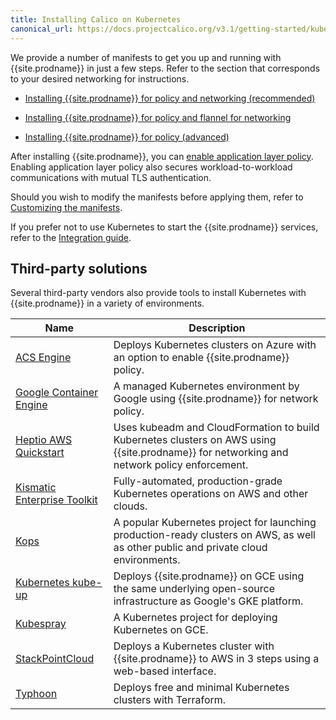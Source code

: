 ```yaml
---
title: Installing Calico on Kubernetes
canonical_url: https://docs.projectcalico.org/v3.1/getting-started/kubernetes/installation/
---
```


We provide a number of manifests to get you up and running with {{site.prodname}} in
just a few steps. Refer to the section that corresponds to your desired networking
for instructions.

- [Installing {{site.prodname}} for policy and networking (recommended)](calico)

- [Installing {{site.prodname}} for policy and flannel for networking](flannel)

- [Installing {{site.prodname}} for policy (advanced)](other)

After installing {{site.prodname}}, you can [enable application layer policy](app-layer-policy).
Enabling application layer policy also secures workload-to-workload communications with mutual 
TLS authentication.

Should you wish to modify the manifests before applying them, refer to
[Customizing the manifests](config-options).

If you prefer not to use Kubernetes to start the {{site.prodname}} services, refer to the
[Integration guide](integration).

## Third-party solutions

Several third-party vendors also provide tools to install Kubernetes with {{site.prodname}} in a variety of
environments.

| Name                               | Description |
|------------------------------------|-------------|
| [ACS Engine][acs-engine]           | Deploys Kubernetes clusters on Azure with an option to enable {{site.prodname}} policy. |
| [Google Container Engine][gke]     | A managed Kubernetes environment by Google using {{site.prodname}} for network policy. |
| [Heptio AWS Quickstart][heptio]    | Uses kubeadm and CloudFormation to build Kubernetes clusters on AWS using {{site.prodname}} for networking and network policy enforcement. |
| [Kismatic Enterprise Toolkit][ket] | Fully-automated, production-grade Kubernetes operations on AWS and other clouds. |
| [Kops][kops]                       | A popular Kubernetes project for launching production-ready clusters on AWS, as well as other public and private cloud environments. |
| [Kubernetes kube-up][kube-up]      | Deploys {{site.prodname}} on GCE using the same underlying open-source infrastructure as Google's GKE platform. |
| [Kubespray][kubespray]             | A Kubernetes project for deploying Kubernetes on GCE. |
| [StackPointCloud][stackpoint]      | Deploys a Kubernetes cluster with {{site.prodname}} to AWS in 3 steps using a web-based interface. |
| [Typhoon][typhoon]                 | Deploys free and minimal Kubernetes clusters with Terraform. |

[acs-engine]: https://github.com/Azure/acs-engine/blob/master/docs/kubernetes.md
[gke]: https://cloud.google.com/kubernetes-engine/docs/how-to/network-policy
[heptio]: https://s3.amazonaws.com/quickstart-reference/heptio/latest/doc/heptio-kubernetes-on-the-aws-cloud.pdf
[ket]: https://apprenda.com/kismatic/
[kops]: https://github.com/kubernetes/kops/blob/master/docs/networking.md#calico-example-for-cni-and-network-policy
[kubespray]: https://github.com/kubernetes-incubator/kubespray
[kube-up]: http://kubernetes.io/docs/getting-started-guides/network-policy/calico/
[stackpoint]: https://stackpoint.io/#/
[typhoon]: https://typhoon.psdn.io/
